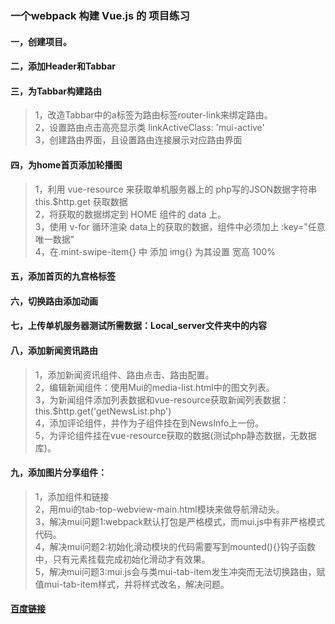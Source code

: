 ### 一个webpack 构建 Vue.js 的 项目练习

#### 一，创建项目。
#### 二，添加Header和Tabbar
#### 三，为Tabbar构建路由
> 1，改造Tabbar中的a标签为路由标签router-link来绑定路由。<br>
> 2，设置路由点击高亮显示类 linkActiveClass: 'mui-active'<br>
> 3，创建路由界面，且设置路由连接展示对应路由界面

#### 四，为home首页添加轮播图
> 1，利用 vue-resource 来获取单机服务器上的 php写的JSON数据字符串 this.$http.get 获取数据<br>
> 2，将获取的数据绑定到 HOME 组件的 data 上。<br>
> 3，使用 v-for 循环渲染 data上的获取的数据，组件中必须加上 :key="任意唯一数据"<br>
> 4，在.mint-swipe-item{} 中 添加 img{} 为其设置 宽高 100%<br>

#### 五，添加首页的九宫格标签

#### 六，切换路由添加动画

#### 七，上传单机服务器测试所需数据：Local_server文件夹中的内容

#### 八，添加新闻资讯路由

> 1，添加新闻资讯组件、路由点击、路由配置。<br>
> 2，编辑新闻组件：使用Mui的media-list.html中的图文列表。<br>
> 3，为新闻组件添加列表数据和vue-resource获取新闻列表数据：this.$http.get('getNewsList.php')<br>
> 4，添加评论组件，并作为子组件挂在到NewsInfo上一份。<br>
> 5，为评论组件挂在vue-resource获取的数据(测试php静态数据，无数据库)。<br>

#### 九，添加图片分享组件：
> 1，添加组件和链接<br>
> 2，用mui的tab-top-webview-main.html模块来做导航滑动头。<br>
> 3，解决mui问题1:webpack默认打包是严格模式，而mui.js中有非严格模式代码。<br>
> 4，解决mui问题2:初始化滑动模块的代码需要写到mounted(){}钩子函数中，只有元素挂载完成初始化滑动才有效果。<br>
> 5，解决mui问题3:mui.js会与类mui-tab-item发生冲突而无法切换路由，赋值mui-tab-item样式，并将样式改名，解决问题。<br>

####  [百度链接](https://www.baidu.com/)